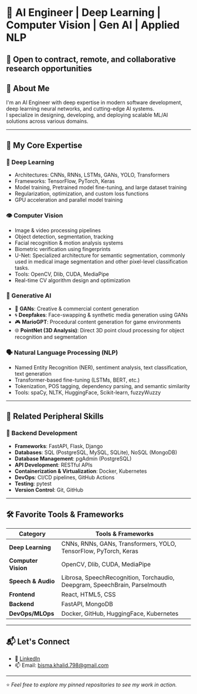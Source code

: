 # 🤖 AI Engineer | Deep Learning | Computer Vision | Gen AI | Applied NLP
📍 Open to contract, remote, and collaborative research opportunities
---

## 👋 About Me

I'm an AI Engineer with deep expertise in modern software development, deep learning neural networks, and cutting-edge AI systems.  
I specialize in designing, developing, and deploying scalable ML/AI solutions across various domains.

---

## 🚀 My Core Expertise

### 🧠 Deep Learning
- Architectures: CNNs, RNNs, LSTMs, GANs, YOLO, Transformers
- Frameworks: TensorFlow, PyTorch, Keras
- Model training, Pretrained model fine-tuning, and large dataset training
- Regularization, optimization, and custom loss functions
- GPU acceleration and parallel model training

### 👁️ Computer Vision
- Image & video processing pipelines
- Object detection, segmentation, tracking
- Facial recognition & motion analysis systems
- Biometric verification using fingerprints
- U-Net: Specialized architecture for semantic segmentation, commonly used in medical image segmentation and other pixel-level classification tasks. 
- Tools: OpenCV, Dlib, CUDA, MediaPipe
- Real-time CV algorithm design and optimization

### 🧬 Generative AI
- 🎨 **GANs**: Creative & commercial content generation  
- 🌀 **Deepfakes**: Face-swapping & synthetic media generation using GANs  
- 🎮 **MarioGPT**: Procedural content generation for game environments
- 🌐 **PointNet (3D Analysis)**: Direct 3D point cloud processing for object recognition and segmentation

### 🗣️ Natural Language Processing (NLP)
- Named Entity Recognition (NER), sentiment analysis, text classification, text generation
- Transformer-based fine-tuning (LSTMs, BERT, etc.)  
- Tokenization, POS tagging, dependency parsing, and semantic similarity  
- Tools: spaCy, NLTK, HuggingFace, Scikit-learn, fuzzyWuzzy 

---

## 🧰 Related Peripheral Skills

### 🧪 Backend Development
- **Frameworks**: FastAPI, Flask, Django
- **Databases**: SQL (PostgreSQL, MySQL, SQLite), NoSQL (MongoDB)
- **Database Management**: pgAdmin (PostgreSQL)
-  **API Development**: RESTful APIs
- **Containerization & Virtualization**: Docker, Kubernetes
- **DevOps**: CI/CD pipelines, GitHub Actions 
- **Testing**: pytest
- **Version Control**: Git, GitHub

---

## 🛠️ Favorite Tools & Frameworks

| **Category** | **Tools & Frameworks** |
|--------------|--------------------------|
| **Deep Learning** | CNNs, RNNs, GANs, Transformers, YOLO, TensorFlow, PyTorch, Keras |
| **Computer Vision** | OpenCV, Dlib, CUDA, MediaPipe |
| **Speech & Audio** | Librosa, SpeechRecognition, Torchaudio, Deepgram, SpeechBrain, Parselmouth |
| **Frontend** | React, HTML5, CSS |
| **Backend** | FastAPI, MongoDB |
| **DevOps/MLOps** | Docker, GitHub, HuggingFace, Kubernetes |

---

## 📬 Let's Connect

- 💼 [LinkedIn](https://www.linkedin.com/in/bisma-khalid-0a2255199/)
- 📫 Email: bisma.khalid.798@gmail.com

---

⭐ *Feel free to explore my pinned repositories to see my work in action.*
